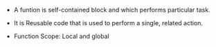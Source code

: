 * A funtion is self-contained block and which performs particular task.
* It is Reusable code that is used to perform a single, related action. 


* Function Scope: Local and global
